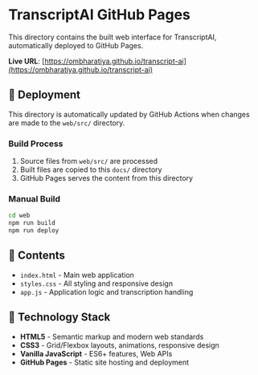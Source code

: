 # TranscriptAI GitHub Pages

This directory contains the built web interface for TranscriptAI, automatically deployed to GitHub Pages.

**Live URL**: [https://ombharatiya.github.io/transcript-ai](https://ombharatiya.github.io/transcript-ai)

## 🚀 Deployment

This directory is automatically updated by GitHub Actions when changes are made to the `web/src/` directory.

### Build Process
1. Source files from `web/src/` are processed
2. Built files are copied to this `docs/` directory  
3. GitHub Pages serves the content from this directory

### Manual Build
```bash
cd web
npm run build
npm run deploy
```

## 📁 Contents

- `index.html` - Main web application
- `styles.css` - All styling and responsive design
- `app.js` - Application logic and transcription handling

## 🔧 Technology Stack

- **HTML5** - Semantic markup and modern web standards
- **CSS3** - Grid/Flexbox layouts, animations, responsive design
- **Vanilla JavaScript** - ES6+ features, Web APIs
- **GitHub Pages** - Static site hosting and deployment